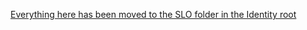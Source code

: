 [Everything here has been moved to the SLO folder in the Identity root](https://github.com/department-of-veterans-affairs/va.gov-team/tree/master/products/identity/SLO)
